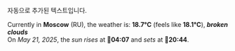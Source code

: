 
자동으로 추가된 텍스트입니다.

<!--START_SECTION:weather:moscow-->
Currently in **Moscow** (RU), the weather is: **18.7°C** (feels like **18.1°C**), ***broken clouds***<br/>
On *May 21, 2025*, the *sun rises* at 🌅**04:07** and *sets* at 🌇**20:44**.
<!--END_SECTION:weather-->
